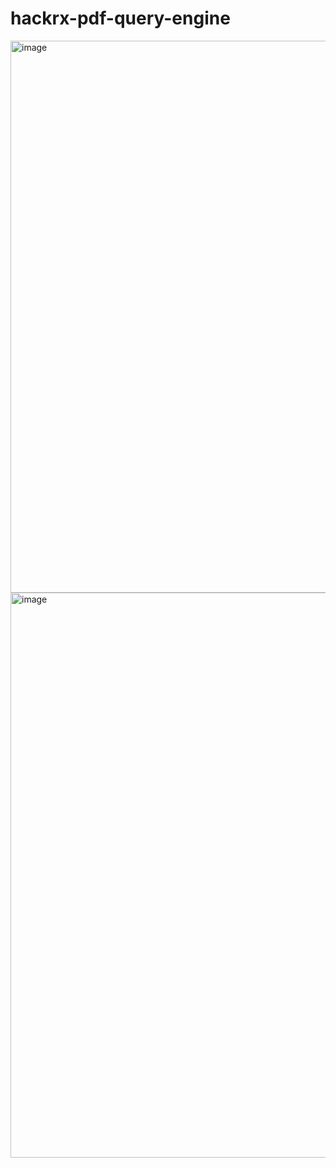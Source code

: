 # hackrx-pdf-query-engine
<img width="1824" height="883" alt="image" src="https://github.com/user-attachments/assets/c0a02dac-10c3-49cb-b909-ede687fbffd0" />
<img width="1818" height="904" alt="image" src="https://github.com/user-attachments/assets/eda8c24f-67c2-41c3-b2ea-9d9ff6abdaf2" />
